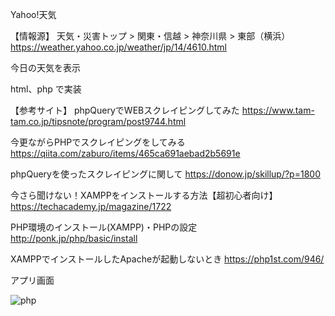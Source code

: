 ﻿Yahoo!天気

【情報源】
天気・災害トップ > 関東・信越 > 神奈川県 > 東部（横浜）
https://weather.yahoo.co.jp/weather/jp/14/4610.html

今日の天気を表示

html、php で実装


【参考サイト】
phpQueryでWEBスクレイピングしてみた
https://www.tam-tam.co.jp/tipsnote/program/post9744.html

今更ながらPHPでスクレイピングをしてみる
https://qiita.com/zaburo/items/465ca691aebad2b5691e

phpQueryを使ったスクレイピングに関して
https://donow.jp/skillup/?p=1800



今さら聞けない！XAMPPをインストールする方法【超初心者向け】
https://techacademy.jp/magazine/1722

PHP環境のインストール(XAMPP)・PHPの設定
http://ponk.jp/php/basic/install

XAMPPでインストールしたApacheが起動しないとき 
https://php1st.com/946/



アプリ画面

![php](https://user-images.githubusercontent.com/33685249/36351118-0fc48bf0-14e8-11e8-9d37-b48c36bf5134.png)
